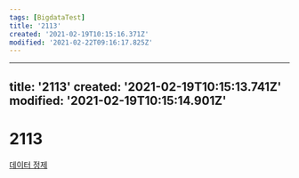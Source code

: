 ```yaml
---
tags: [BigdataTest]
title: '2113'
created: '2021-02-19T10:15:16.371Z'
modified: '2021-02-22T09:16:17.825Z'
---
```


---
title: '2113'
created: '2021-02-19T10:15:13.741Z'
modified: '2021-02-19T10:15:14.901Z'
---

# 2113
[데이터 정제](./2110.md)
